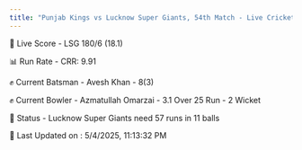 ```yaml
---
title: "Punjab Kings vs Lucknow Super Giants, 54th Match - Live Cricket Score"
---
```


🔴 Live Score - LSG 180/6 (18.1)  

📊 Run Rate - CRR: 9.91  

✊ Current Batsman - Avesh Khan - 8(3)  

✊ Current Bowler - Azmatullah Omarzai - 3.1 Over 25 Run - 2 Wicket  

📑 Status - Lucknow Super Giants need 57 runs in 11 balls

📝 Last Updated on : 5/4/2025, 11:13:32 PM  



